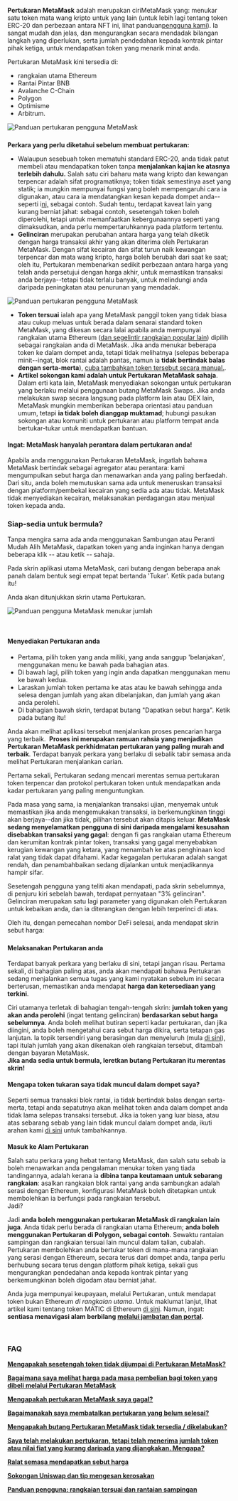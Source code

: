 **Pertukaran MetaMask** adalah merupakan ciriMetaMask yang: menukar satu token mata wang kripto untuk yang lain (untuk lebih lagi tentang token ERC-20 dan perbezaan antara NFT ini, lihat panduan[pengguna kami](https://support.metamask.io/hc/en-us/articles/4405497827355-User-guide-Tokens)). Ia sangat mudah dan jelas, dan mengurangkan secara mendadak bilangan langkah yang diperlukan, serta jumlah pendedahan kepada kontrak pintar pihak ketiga, untuk mendapatkan token yang menarik minat anda.


Pertukaran MetaMask kini tersedia di:


* rangkaian utama Ethereum
* Rantai Pintar BNB
* Avalanche C-Chain
* Polygon
* Optimisme
* Arbitrum.


![Panduan pertukaran pengguna MetaMask](https://support.metamask.io/hc/article_attachments/10023187570331)


### 
**Perkara yang perlu diketahui sebelum membuat pertukaran:**


* Walaupun sesebuah token mematuhi standard ERC-20, anda tidak patut membeli atau mendapatkan token tanpa **menjalankan kajian ke atasnya terlebih dahulu.** Salah satu ciri baharu mata wang kripto dan kewangan terpencar adalah sifat programatiknya; token tidak semestinya aset yang statik; ia mungkin mempunyai fungsi yang boleh mempengaruhi cara ia digunakan, atau cara ia mendatangkan kesan kepada dompet anda-- seperti i[ni,](https://www.reddit.com/r/CryptoCurrency/comments/owkokz/scam_alert_vera_tokens/) sebagai contoh. Sudah tentu, terdapat kaveat lain yang kurang berniat jahat: sebagai contoh, sesetengah token boleh diperolehi, tetapi untuk memanfaatkan kebergunaannya seperti yang dimaksudkan, anda perlu mempertaruhkannya pada platform tertentu.
* **Gelinciran** merupakan perubahan antara harga yang telah diketik dengan harga transaksi akhir yang akan diterima oleh Pertukaran MetaMask. Dengan sifat kecairan dan sifat turun naik kewangan terpencar dan mata wang kripto, harga boleh berubah dari saat ke saat; oleh itu, Pertukaran membenarkan sedikit perbezaan antara harga yang telah anda persetujui dengan harga akhir, untuk memastikan transaksi anda berjaya--tetapi tidak terlalu banyak, untuk melindungi anda daripada peningkatan atau penurunan yang mendadak.


![Panduan pertukaran pengguna MetaMask](https://support.metamask.io/hc/article_attachments/10023248340123)


* **Token tersuai** ialah apa yang MetaMask panggil token yang tidak biasa atau cukup meluas untuk berada dalam senarai standard token MetaMask, yang dikesan secara lalai apabila anda mempunyai rangkaian utama Ethereum ([dan segelintir rangkaian popular lain](https://support.metamask.io/hc/en-us/articles/360015489031)) dipilih sebagai rangkaian anda di MetaMask. Jika anda menukar beberapa token ke dalam dompet anda, tetapi tidak melihatnya (selepas beberapa minit--ingat, blok rantai adalah pantas, namun ia **tidak bertindak balas dengan serta-merta**), [cuba tambahkan token tersebut secara manual.](https://support.metamask.io/hc/en-us/articles/360015489031).
* **Artikel sokongan kami adalah untuk Pertukaran MetaMask sahaja**. Dalam erti kata lain, MetaMask menyediakan sokongan untuk pertukaran yang berlaku melalui penggunaan butang MetaMask Swaps. Jika anda melakukan swap secara langsung pada platform lain atau DEX lain, MetaMask mungkin memberikan beberapa orientasi atau panduan umum, tetapi **ia tidak boleh dianggap muktamad**; hubungi pasukan sokongan atau komuniti untuk pertukaran atau platform tempat anda bertukar-tukar untuk mendapatkan bantuan.



#### Ingat: MetaMask hanyalah perantara dalam pertukaran anda!


Apabila anda menggunakan Pertukaran MetaMask, ingatlah bahawa MetaMask bertindak sebagai agregator atau perantara: kami mengumpulkan sebut harga dan menawarkan anda yang paling berfaedah. Dari situ, anda boleh memutuskan sama ada untuk meneruskan transaksi dengan platform/pembekal kecairan yang sedia ada atau tidak. MetaMask tidak menyediakan kecairan, melaksanakan perdagangan atau menjual token kepada anda.



### Siap-sedia untuk bermula?


Tanpa mengira sama ada anda menggunakan Sambungan atau Peranti Mudah Alih MetaMask, dapatkan token yang anda inginkan hanya dengan beberapa klik -- atau ketik -- sahaja. 


Pada skrin aplikasi utama MetaMask, cari butang dengan beberapa anak panah dalam bentuk segi empat tepat bertanda 'Tukar'. Ketik pada butang itu!


Anda akan ditunjukkan skrin utama Pertukaran.


![Panduan pengguna MetaMask menukar jumlah](https://support.metamask.io/hc/article_attachments/10023293831451)


 


#### **Menyediakan Pertukaran anda**


* Pertama, pilih token yang anda miliki, yang anda sanggup 'belanjakan', menggunakan menu ke bawah pada bahagian atas.
* Di bawah lagi, pilih token yang ingin anda dapatkan menggunakan menu ke bawah kedua.
* Laraskan jumlah token pertama ke atas atau ke bawah sehingga anda selesa dengan jumlah yang akan dibelanjakan, dan jumlah yang akan anda perolehi.
* Di bahagian bawah skrin, terdapat butang "Dapatkan sebut harga". Ketik pada butang itu!


Anda akan melihat aplikasi tersebut menjalankan proses pencarian harga yang terbaik.  **Proses ini merupakan ramuan rahsia yang menjadikan Pertukaran MetaMask perkhidmatan pertukaran yang paling murah and terbaik**. Terdapat banyak perkara yang berlaku di sebalik tabir semasa anda melihat Pertukaran menjalankan carian.


Pertama sekali, Pertukaran sedang mencari merentas semua pertukaran token terpencar dan protokol pertukaran token untuk mendapatkan anda kadar pertukaran yang paling menguntungkan.


Pada masa yang sama, ia menjalankan transaksi ujian, menyemak untuk memastikan jika anda mengemukakan transaksi, ia berkemungkinan tinggi akan berjaya--dan jika tidak, pilihan tersebut akan ditapis keluar. **MetaMask sedang menyelamatkan pengguna di sini daripada mengalami kesusahan disebabkan transaksi yang gagal**: dengan fi gas rangkaian utama Ethereum dan kerumitan kontrak pintar token, transaksi yang gagal menyebabkan kerugian kewangan yang ketara, yang menambah ke atas penghinaan kod ralat yang tidak dapat difahami. Kadar kegagalan pertukaran adalah sangat rendah, dan penambahbaikan sedang dijalankan untuk menjadikannya hampir sifar.


Sesetengah pengguna yang teliti akan mendapati, pada skrin sebelumnya, di penjuru kiri sebelah bawah, terdapat pernyataan "3% gelinciran". Gelinciran merupakan satu lagi parameter yang digunakan oleh Pertukaran untuk kebaikan anda, dan ia diterangkan dengan lebih terperinci di atas.


Oleh itu, dengan pemecahan nombor DeFi selesai, anda mendapat skrin sebut harga:


### 


#### **Melaksanakan Pertukaran anda**


Terdapat banyak perkara yang berlaku di sini, tetapi jangan risau. Pertama sekali, di bahagian paling atas, anda akan mendapati bahawa Pertukaran sedang menjalankan semua tugas yang kami nyatakan sebelum ini secara berterusan, memastikan anda mendapat **harga dan ketersediaan yang terkini**.


Ciri utamanya terletak di bahagian tengah-tengah skrin: **jumlah token yang akan anda perolehi** (ingat tentang gelinciran) **berdasarkan sebut harga sebelumnya**. Anda boleh melihat butiran seperti kadar pertukaran, dan jika diingini, anda boleh mengetahui cara sebut harga dikira, serta tetapan gas lanjutan. Ia topik tersendiri yang berasingan dan menyeluruh (mula [di sini](https://support.metamask.io/hc/en-us/articles/4404600179227)), tapi itulah jumlah yang akan dikenakan oleh rangkaian tersebut, ditambah dengan bayaran MetaMask.   
**Jika anda sedia untuk bermula, leretkan butang Pertukaran itu merentas skrin!**



#### Mengapa token tukaran saya tidak muncul dalam dompet saya?


Seperti semua transaksi blok rantai, ia tidak bertindak balas dengan serta-merta, tetapi anda sepatutnya akan melihat token anda dalam dompet anda tidak lama selepas transaksi tersebut. Jika ia token yang luar biasa, atau atas sebarang sebab yang lain tidak muncul dalam dompet anda, ikuti arahan kami [di sini](https://support.metamask.io/hc/en-us/articles/360015489031) untuk tambahkannya.



#### 
**Masuk ke Alam Pertukaran**


Salah satu perkara yang hebat tentang MetaMask, dan salah satu sebab ia boleh menawarkan anda pengalaman menukar token yang tiada tandingannya, adalah kerana ia **dibina tanpa keutamaan untuk sebarang rangkaian**: asalkan rangkaian blok rantai yang anda sambungkan adalah serasi dengan Ethereum, konfigurasi MetaMask boleh ditetapkan untuk membolehkan ia berfungsi pada rangkaian tersebut.  
 Jadi?


Jadi **anda boleh menggunakan pertukaran MetaMask di rangkaian lain juga**. Anda tidak perlu berada di rangkaian utama Ethereum; **anda boleh menggunakan Pertukaran di Polygon, sebagai contoh**. Sewaktu rantaian sampingan dan rangkaian tersuai lain muncul dalam talian, cubalah. Pertukaran membolehkan anda bertukar token di mana-mana rangkaian yang serasi dengan Ethereum, secara terus dari dompet anda, tanpa perlu berhubung secara terus dengan platform pihak ketiga, sekali gus mengurangkan pendedahan anda kepada kontrak pintar yang berkemungkinan boleh digodam atau berniat jahat.


Anda juga mempunyai keupayaan, melalui Pertukaran, untuk mendapat token bukan Ethereum *di rangkaian utama*. Untuk maklumat lanjut, lihat artikel kami tentang token MATIC di Ethereum [di sini](https://support.metamask.io/hc/en-us/articles/4404417979035). Namun, ingat: **sentiasa menavigasi alam berbilang [melalui jambatan dan portal](https://support.metamask.io/hc/en-us/articles/4404424659995).**


 


### **FAQ**


[**Mengapakah sesetengah token tidak dijumpai di Pertukaran MetaMask?**](https://support.metamask.io/hc/en-us/articles/360059004712)


[**Bagaimana saya melihat harga pada masa pembelian bagi token yang dibeli melalui Pertukaran MetaMask**](https://support.metamask.io/hc/en-us/articles/360058615371)


[**Mengapakah pertukaran MetaMask saya gagal?**](https://support.metamask.io/hc/en-us/articles/360058994872)


[**Bagaimanakah saya membatalkan pertukaran yang belum selesai?**](https://support.metamask.io/hc/en-us/articles/360060419011)


[**Mengapakah butang Pertukaran MetaMask tidak tersedia / dikelabukan?**](https://support.metamask.io/hc/en-us/articles/360059410511)


**[Saya telah melakukan pertukaran, tetapi telah menerima jumlah token atau nilai fiat yang kurang daripada yang dijangkakan. Mengapa?](https://support.metamask.io/hc/en-us/articles/360059421651)**


[**Ralat semasa mendapatkan sebut harga**](https://support.metamask.io/hc/en-us/articles/360060329612)


[**Sokongan Uniswap dan tip mengesan kerosakan**](https://support.metamask.io/hc/en-us/articles/360053394291)


**[Panduan pengguna: rangkaian tersuai dan rantaian sampingan](https://support.metamask.io/hc/en-us/articles/4404424659995)**

